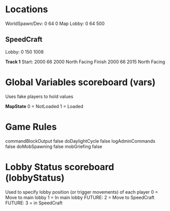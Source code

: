 Locations
=========
WorldSpawn/Dev:	0 64 0
Map Lobby:		0 64 500

SpeedCraft		
----------
Lobby: 0 150 1008

**Track 1**
Start: 2000 66 2000 North Facing
Finish 2000 66 2015 North Facing

Global Variables scoreboard (vars)
==================================
Uses fake players to hold values

**MapState**
0 = NotLoaded
1 = Loaded

Game Rules
==========
commandBlockOutput false
doDaylightCycle false
logAdminCommands false
doMobSpawning false
mobGriefing false

Lobby Status scoreboard (lobbyStatus)
=====================================
Used to specify lobby position (or trigger movements) of each player
0 = Move to main lobby
1 = In main lobby
FUTURE: 2 = Move to SpeedCraft
FUTURE: 3 = in SpeedCraft
